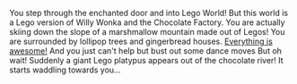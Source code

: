 You step through the enchanted door and into Lego World!
But this world is a Lego version of Willy Wonka and the Chocolate Factory.
You are actually skiing down the slope of a marshmallow mountain made out of Legos!
You are surrounded by lollipop trees and gingerbread houses.
[Everything is awesome!](https://youtu.be/etzMjoH0rJw)
And you just can't help but bust out some dance moves
But oh wait! Suddenly a giant Lego platypus appears out of the chocolate river!  It starts waddling towards you...